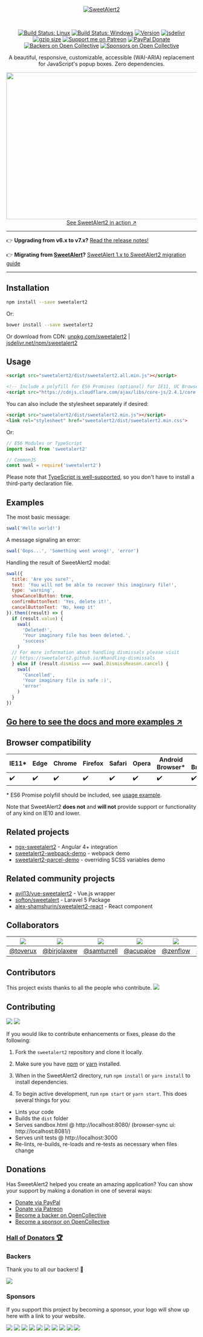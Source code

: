 <p align="center">
  <a href="https://sweetalert2.github.io/">
    <img src="/assets/swal2-logo.png" alt="SweetAlert2">
  </a>
</p>

<br>

<p align="center">
  <a href="https://travis-ci.org/sweetalert2/sweetalert2"><img alt="Build Status: Linux" src="https://travis-ci.org/sweetalert2/sweetalert2.svg?branch=master"></a>
  <a href="https://ci.appveyor.com/project/limonte/sweetalert2/branch/master"><img alt="Build Status: Windows" src="https://ci.appveyor.com/api/projects/status/paqdtx0snu53w5c1/branch/master?svg=true"></a>
  <a href="https://www.npmjs.com/package/sweetalert2"><img alt="Version" src="https://img.shields.io/npm/v/sweetalert2.svg"></a>
  <a href="https://www.jsdelivr.com/package/npm/sweetalert2"><img alt="jsdelivr" src="https://data.jsdelivr.com/v1/package/npm/sweetalert2/badge?style=rounded"></a>
  <a href="https://checkgzipcompression.com/?url=https%3A%2F%2Fraw.githubusercontent.com%2Fsweetalert2%2Fsweetalert2%2Fdist%2Fdist%2Fsweetalert2.all.min.js"><img alt="gzip size" src="http://img.badgesize.io/sweetalert2/sweetalert2/dist/dist/sweetalert2.all.min.js.svg?compression=gzip"></a>
  <a href="https://www.patreon.com/limonte"><img alt="Support me on Patreon" src="http://ionicabizau.github.io/badges/patreon.svg"></a>
  <a href="https://www.paypal.me/limonte/5eur"><img alt="PayPal Donate" src="http://ionicabizau.github.io/badges/paypal.svg"></a>
  <a href="#backers"><img alt="Backers on Open Collective" src="https://opencollective.com/SweetAlert2/backers/badge.svg"></a>
  <a href="#sponsors"><img alt="Sponsors on Open Collective" src="https://opencollective.com/SweetAlert2/sponsors/badge.svg"></a>

</p>

<p align="center">
  A beautiful, responsive, customizable, accessible (WAI-ARIA) replacement for JavaScript's popup boxes. Zero dependencies.
</p>

<p align="center">
  <a href="https://sweetalert2.github.io/">
    <img src="https://raw.github.com/sweetalert2/sweetalert2/master/assets/sweetalert2.gif" width="562" height="388"><br>
    See SweetAlert2 in action ↗
  </a>
</p>

---

:point_right: **Upgrading from v6.x to v7.x?** [Read the release notes!](https://github.com/sweetalert2/sweetalert2/releases/tag/v7.0.0)

:point_right: **Migrating from [SweetAlert](https://github.com/t4t5/sweetalert)?** [SweetAlert 1.x to SweetAlert2 migration guide](https://github.com/sweetalert2/sweetalert2/wiki/Migration-from-SweetAlert-to-SweetAlert2)

---

Installation
------------

```bash
npm install --save sweetalert2
```

Or:

```bash
bower install --save sweetalert2
```

Or download from CDN: [unpkg.com/sweetalert2](https://unpkg.com/sweetalert2) | [jsdelivr.net/npm/sweetalert2](https://cdn.jsdelivr.net/npm/sweetalert2)


Usage
-----

```html
<script src="sweetalert2/dist/sweetalert2.all.min.js"></script>

<!-- Include a polyfill for ES6 Promises (optional) for IE11, UC Browser and Android browser support -->
<script src="https://cdnjs.cloudflare.com/ajax/libs/core-js/2.4.1/core.js"></script>
```

You can also include the stylesheet separately if desired:

```html
<script src="sweetalert2/dist/sweetalert2.min.js"></script>
<link rel="stylesheet" href="sweetalert2/dist/sweetalert2.min.css">
```

Or:

```js
// ES6 Modules or TypeScript
import swal from 'sweetalert2'

// CommonJS
const swal = require('sweetalert2')
```

Please note that [TypeScript is well-supported](https://github.com/sweetalert2/sweetalert2/blob/master/sweetalert2.d.ts), so you don't have to install a third-party declaration file.


Examples
--------

The most basic message:

```js
swal('Hello world!')
```

A message signaling an error:

```js
swal('Oops...', 'Something went wrong!', 'error')
```

Handling the result of SweetAlert2 modal:

```js
swal({
  title: 'Are you sure?',
  text: 'You will not be able to recover this imaginary file!',
  type: 'warning',
  showCancelButton: true,
  confirmButtonText: 'Yes, delete it!',
  cancelButtonText: 'No, keep it'
}).then((result) => {
  if (result.value) {
    swal(
      'Deleted!',
      'Your imaginary file has been deleted.',
      'success'
    )
  // For more information about handling dismissals please visit
  // https://sweetalert2.github.io/#handling-dismissals
  } else if (result.dismiss === swal.DismissReason.cancel) {
    swal(
      'Cancelled',
      'Your imaginary file is safe :)',
      'error'
    )
  }
})
```

## [Go here to see the docs and more examples ↗](https://sweetalert2.github.io/)


Browser compatibility
---------------------

 IE11* | Edge | Chrome | Firefox | Safari | Opera | Android Browser* | UC Browser*
-------|------|--------|---------|--------|-------|------------------|------------
:heavy_check_mark: | :heavy_check_mark: | :heavy_check_mark: | :heavy_check_mark: | :heavy_check_mark: | :heavy_check_mark: | :heavy_check_mark: | :heavy_check_mark: |

\* ES6 Promise polyfill should be included, see [usage example](#usage).

Note that SweetAlert2 **does not** and **will not** provide support or functionality of any kind on IE10 and lower.


Related projects
-------------------------

- [ngx-sweetalert2](https://github.com/sweetalert2/ngx-sweetalert2) - Angular 4+ integration
- [sweetalert2-webpack-demo](https://github.com/sweetalert2/sweetalert2-webpack-demo) - webpack demo
- [sweetalert2-parcel-demo](https://github.com/sweetalert2/sweetalert2-parcel-demo) - overriding SCSS variables demo


Related community projects
-------------------------

- [avil13/vue-sweetalert2](https://github.com/avil13/vue-sweetalert2) - Vue.js wrapper
- [softon/sweetalert](https://github.com/softon/sweetalert) - Laravel 5 Package
- [alex-shamshurin/sweetalert2-react](https://github.com/alex-shamshurin/sweetalert2-react) - React component


Collaborators
-------------

| [![](https://avatars1.githubusercontent.com/u/1343250?v=4&s=80)](https://github.com/toverux) | [![](https://avatars2.githubusercontent.com/u/4542461?v=4&s=80)](https://github.com/birjolaxew) | [![](https://avatars1.githubusercontent.com/u/5918348?v=4&s=80)](https://github.com/samturrell) | [![](https://avatars3.githubusercontent.com/u/9093699?v=4&s=80)](https://github.com/acupajoe) | [![](https://avatars3.githubusercontent.com/u/3198597?v=4&s=80)](https://github.com/zenflow) | [![](https://avatars2.githubusercontent.com/u/895831?v=4&s=80)](https://github.com/patrickhlauke) |
|-|-|-|-|-|-|
| [@toverux](https://github.com/toverux) | [@birjolaxew](https://github.com/birjolaxew) | [@samturrell](https://github.com/samturrell) | [@acupajoe](https://github.com/acupajoe) | [@zenflow](https://github.com/zenflow) | [@patrickhlauke](https://github.com/patrickhlauke) |


Contributors
------------

This project exists thanks to all the people who contribute.
<a href="https://github.com/sweetalert2/sweetalert2/graphs/contributors"><img src="https://opencollective.com/SweetAlert2/contributors.svg?width=890&button=false" /></a>


Contributing
------------

![](https://img.shields.io/issuestats/i/github/sweetalert2/sweetalert2.svg) ![](https://img.shields.io/issuestats/p/github/sweetalert2/sweetalert2.svg)

If you would like to contribute enhancements or fixes, please do the following:

1. Fork the `sweetalert2` repository and clone it locally.

2. Make sure you have [npm](https://www.npmjs.com/) or [yarn](https://yarnpkg.com/) installed.

3. When in the SweetAlert2 directory, run `npm install` or `yarn install` to install dependencies.

4. To begin active development, run `npm start` or `yarn start`. This does several things for you:
 - Lints your code
 - Builds the `dist` folder
 - Serves sandbox.html @ http://localhost:8080/ (browser-sync ui:  http://localhost:8081/)
 - Serves unit tests @ http://localhost:3000
 - Re-lints, re-builds, re-loads and re-tests as necessary when files change

Donations
---------

Has SweetAlert2 helped you create an amazing application? You can show your support by making a donation in one of several ways:

- [Donate via PayPal](https://www.paypal.me/limonte/5eur)
- [Donate via Patreon](https://www.patreon.com/limonte)
- [Become a backer on OpenCollective](https://opencollective.com/SweetAlert2#backer)
- [Become a sponsor on OpenCollective](https://opencollective.com/SweetAlert2#sponsor)


### [Hall of Donators :trophy:](DONATIONS.md)


### Backers

Thank you to all our backers! 🙏

<a href="https://opencollective.com/SweetAlert2#backers" target="_blank"><img src="https://opencollective.com/SweetAlert2/backers.svg?width=890"></a>


### Sponsors

If you support this project by becoming a sponsor, your logo will show up here with a link to your website.

<a href="https://opencollective.com/SweetAlert2/sponsor/0/website" target="_blank"><img src="https://opencollective.com/SweetAlert2/sponsor/0/avatar.svg"></a>
<a href="https://opencollective.com/SweetAlert2/sponsor/1/website" target="_blank"><img src="https://opencollective.com/SweetAlert2/sponsor/1/avatar.svg"></a>
<a href="https://opencollective.com/SweetAlert2/sponsor/2/website" target="_blank"><img src="https://opencollective.com/SweetAlert2/sponsor/2/avatar.svg"></a>
<a href="https://opencollective.com/SweetAlert2/sponsor/3/website" target="_blank"><img src="https://opencollective.com/SweetAlert2/sponsor/3/avatar.svg"></a>
<a href="https://opencollective.com/SweetAlert2/sponsor/4/website" target="_blank"><img src="https://opencollective.com/SweetAlert2/sponsor/4/avatar.svg"></a>
<a href="https://opencollective.com/SweetAlert2/sponsor/5/website" target="_blank"><img src="https://opencollective.com/SweetAlert2/sponsor/5/avatar.svg"></a>
<a href="https://opencollective.com/SweetAlert2/sponsor/6/website" target="_blank"><img src="https://opencollective.com/SweetAlert2/sponsor/6/avatar.svg"></a>
<a href="https://opencollective.com/SweetAlert2/sponsor/7/website" target="_blank"><img src="https://opencollective.com/SweetAlert2/sponsor/7/avatar.svg"></a>
<a href="https://opencollective.com/SweetAlert2/sponsor/8/website" target="_blank"><img src="https://opencollective.com/SweetAlert2/sponsor/8/avatar.svg"></a>
<a href="https://opencollective.com/SweetAlert2/sponsor/9/website" target="_blank"><img src="https://opencollective.com/SweetAlert2/sponsor/9/avatar.svg"></a>


